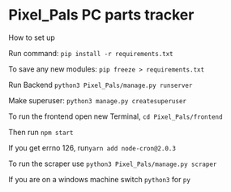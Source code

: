 # Pixel_Pals PC parts tracker

How to set up


Run command: `pip install -r requirements.txt
`

To save any new modules: `pip freeze > requirements.txt`


Run Backend `python3 Pixel_Pals/manage.py runserver`



Make superuser: `python3 manage.py createsuperuser`

To run the frontend open new Terminal, `cd Pixel_Pals/frontend`

Then run `npm start`

If you get errno 126, run`yarn add node-cron@2.0.3`

To run the scraper use `python3 Pixel_Pals/manage.py scraper`

If you are on a windows machine switch `python3` for `py`

